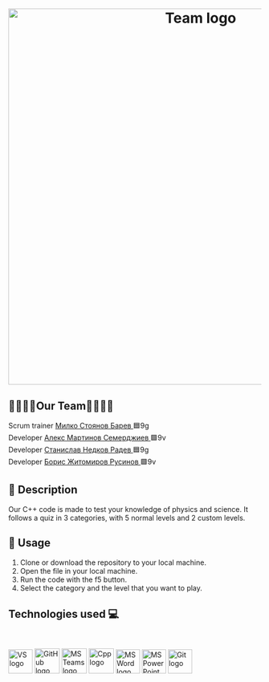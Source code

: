 <h1 align="center">
 <img src="https://media.discordapp.net/attachments/1202611841017057343/1212671774987255868/OIG1.jpg?ex=65f2af99&is=65e03a99&hm=2138566b75575179fae016ee6ba7d3e62cc3582f9772c586fa15fc0b1126f3e5&=&format=webp&width=592&height=592" alt="Team logo" width = "750px"/>
</h1>
<h2 align = "left"> 👨‍👨‍👦‍👦Our Team👨‍👨‍👦‍👦</h2>
Scrum trainer <a href =https://github.com/MSBarev22 >Милко Стоянов Барев </a> 🟦9g <br>
Developer <a href =https://github.com/AMSemerdzhiev22 >Алекс Мартинов Семерджиев </a> 🟩9v <br>
Developer <a href = https://github.com/SNRadev22>Станислав Недков Радев </a> 🟦9g <br>
Developer <a href = https://github.com/BZRusinov22> Борис Житомиров Русинов </a> 🟩9v <br>

## 📎 Description
  
Our C++ code is made to test your knowledge of physics and science. It follows a quiz in 3 categories, with 5 normal levels and 2 custom levels.

## 🔶 Usage

1. Clone or download the repository to your local machine.
2. Open the file in your local machine.
3. Run the code with the f5 button.
4. Select the category and the level that you want to play.

<h2 align = "left"> Technologies used 💻</h2>
<br>
<p>
 <img src="https://upload.wikimedia.org/wikipedia/commons/thumb/2/2c/Visual_Studio_Icon_2022.svg/1200px-Visual_Studio_Icon_2022.svg.png" alt="VS  logo" width=48px/>
    <img src="https://img.icons8.com/nolan/64/github.png" alt="GitHub logo" width = "50px"/>
    <img src="https://img.icons8.com/color/344/microsoft-teams.png" alt = "MS Teams logo" width="50px" />
    <img src="https://upload.wikimedia.org/wikipedia/commons/thumb/1/18/ISO_C%2B%2B_Logo.svg/107px-ISO_C%2B%2B_Logo.svg.png" alt = "Cpp logo" with="50px" height="50px"/>
    <img src="https://img.icons8.com/color/344/ms-word.png" alt="MS Word logo" width=48px />
    <img src="https://img.icons8.com/color/344/ms-powerpoint.png" alt="MS PowerPoint logo" width=48px />
    <img src="https://upload.wikimedia.org/wikipedia/commons/thumb/3/3f/Git_icon.svg/1200px-Git_icon.svg.png" alt="Git logo" width=48px />
 </p>
<br>
